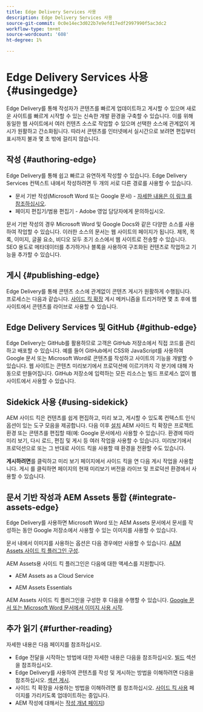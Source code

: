 ```yaml
---
title: Edge Delivery Services 사용
description: Edge Delivery Services 사용
source-git-commit: 0c0e14ec3d022b7e9efd17edf2997990f5ac3dc2
workflow-type: tm+mt
source-wordcount: '608'
ht-degree: 1%

---
```


# Edge Delivery Services 사용 {#usingedge}

Edge Delivery를 통해 작성자가 콘텐츠를 빠르게 업데이트하고 게시할 수 있으며 새로운 사이트를 빠르게 시작할 수 있는 신속한 개발 환경을 구축할 수 있습니다. 이를 위해 동일한 웹 사이트에서 여러 컨텐츠 소스로 작업할 수 있으며 선택한 소스에 관계없이 게시가 원활하고 간소화됩니다. 따라서 콘텐츠를 인터넷에서 실시간으로 보려면 편집부터 표시까지 불과 몇 초 밖에 걸리지 않습니다.

## 작성 {#authoring-edge}

Edge Delivery를 통해 쉽고 빠르고 유연하게 작성할 수 있습니다. Edge Delivery Services 컨텍스트 내에서 작성하려면 두 개의 서로 다른 경로를 사용할 수 있습니다.

* 문서 기반 작성(Microsoft Word 또는 Google 문서) - [자세한 내용은 이 링크 를 참조하십시오](https://www.hlx.live/docs/authoring).
* 페이지 편집기/범용 편집기 - Adobe 영업 담당자에게 문의하십시오.

문서 기반 작성의 경우 Microsoft Word 및 Google Docs와 같은 다양한 소스를 사용하여 작업할 수 있습니다. 이러한 소스의 문서는 웹 사이트의 페이지가 됩니다. 제목, 목록, 이미지, 글꼴 요소, 비디오 모두 초기 소스에서 웹 사이트로 전송할 수 있습니다. SEO 용도로 메타데이터를 추가하거나 블록을 사용하여 구조화된 컨텐츠로 작업하고 기능을 추가할 수 있습니다.

## 게시 {#publishing-edge}

Edge Delivery를 통해 콘텐츠 소스에 관계없이 콘텐츠 게시가 원활하게 수행됩니다. 프로세스는 다음과 같습니다. [사이드 킥 확장](#using-sidekick) 게시 메커니즘을 트리거하면 몇 초 후에 웹 사이트에서 콘텐츠를 라이브로 사용할 수 있습니다.

## Edge Delivery Services 및 GitHub {#github-edge}

Edge Delivery는 GitHub를 활용하므로 고객은 GitHub 저장소에서 직접 코드를 관리하고 배포할 수 있습니다. 예를 들어 GitHub에서 CSS와 JavaScript를 사용하여 Google 문서 또는 Microsoft Word로 콘텐츠를 작성하고 사이트의 기능을 개발할 수 있습니다. 웹 사이트는 콘텐츠 미리보기에서 프로덕션에 이르기까지 각 분기에 대해 자동으로 만들어집니다. GitHub 저장소에 입력하는 모든 리소스는 빌드 프로세스 없이 웹 사이트에서 사용할 수 있습니다.

## Sidekick 사용 {#using-sidekick}

AEM 사이드 킥은 컨텐츠를 쉽게 편집하고, 미리 보고, 게시할 수 있도록 컨텍스트 인식 옵션이 있는 도구 모음을 제공합니다. 다음 이후 [설치](https://www.hlx.live/docs/sidekick-extension) AEM 사이드 킥 확장은 프로젝트 환경 또는 콘텐츠를 편집할 때(예: Google 문서에서) 사용할 수 있습니다. 환경에 따라 미리 보기, 다시 로드, 편집 및 게시 등 여러 작업을 사용할 수 있습니다. 미리보기에서 프로덕션으로 또는 그 반대로 사이드 킥을 사용할 때 환경을 전환할 수도 있습니다.

**게시하려면**&#x200B;를 클릭하고 미리 보기 페이지에서 사이드 킥을 연 다음 게시 작업을 사용합니다. 게시 를 클릭하면 페이지의 현재 미리보기 버전을 라이브 및 프로덕션 환경에서 사용할 수 있습니다.

## 문서 기반 작성과 AEM Assets 통합 {#integrate-assets-edge}

Edge Delivery를 사용하면 Microsoft Word 또는 AEM Assets 문서에서 문서를 작성하는 동안 Google 저장소에서 사용할 수 있는 이미지를 사용할 수 있습니다.

문서 내에서 이미지를 사용하는 옵션은 다음 경우에만 사용할 수 있습니다. [AEM Assets 사이드 킥 플러그인 구성](https://www.hlx.live/developer/configuring-aem-assets-sidekick-plugin).

AEM Assets용 사이드 킥 플러그인은 다음에 대한 액세스를 지원합니다.

* AEM Assets as a Cloud Service

* AEM Assets Essentials

AEM Assets 사이드 킥 플러그인을 구성한 후 다음을 수행할 수 있습니다. [Google 문서 또는 Microsoft Word 문서에서 이미지 사용 시작](https://www.hlx.live/docs/aem-assets-sidekick-plugin).

## 추가 읽기 {#further-reading}

자세한 내용은 다음 페이지를 참조하십시오.

* Edge 전달을 시작하는 방법에 대한 자세한 내용은 다음을 참조하십시오. [빌드](https://www.hlx.live/docs/#build) 섹션 을 참조하십시오.
* Edge Delivery를 사용하여 콘텐츠를 작성 및 게시하는 방법을 이해하려면 다음을 참조하십시오. [섹션 게시](https://www.hlx.live/docs/authoring).
* 사이드 킥 확장을 사용하는 방법을 이해하려면 를 참조하십시오. [사이드 킥 사용](https://www.hlx.live/docs/sidekick) 페이지를 가리키도록 업데이트하는 중입니다.
* AEM 작성에 대해서는 [작성 개념 페이지](/help/sites-authoring/author.md))
